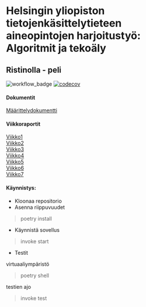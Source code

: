 # Helsingin yliopiston tietojenkäsittelytieteen aineopintojen harjoitustyö: Algoritmit ja tekoäly

## Ristinolla - peli

![workflow_badge](https://github.com/henniseppis/algoritmit-harjoitustyo/actions/workflows/main.yml/badge.svg)
[![codecov](https://codecov.io/gh/henniseppis/algoritmit-harjoitustyo/graph/badge.svg?token=I9G1WW0NU1)](https://codecov.io/gh/henniseppis/algoritmit-harjoitustyo)  

#### Dokumentit
[Määrittelydokumentti](https://github.com/henniseppis/algoritmit-harjoitustyo/blob/main/dokumentaatio/maarittelydokumentti.md)  

#### Viikkoraportit
[Viikko1](https://github.com/henniseppis/algoritmit-harjoitustyo/blob/main/dokumentaatio/viikkoraportit/viikko1.md)  
[Viikko2](https://github.com/henniseppis/algoritmit-harjoitustyo/blob/main/dokumentaatio/viikkoraportit/viikko2.md)  
[Viikko3](https://github.com/henniseppis/algoritmit-harjoitustyo/blob/main/dokumentaatio/viikkoraportit/viikko3.md)  
[Viikko4](https://github.com/henniseppis/algoritmit-harjoitustyo/blob/main/dokumentaatio/viikkoraportit/viikko4.md)  
[Viikko5](https://github.com/henniseppis/algoritmit-harjoitustyo/blob/main/dokumentaatio/viikkoraportit/viikko5.md)  
[Viikko6](https://github.com/henniseppis/algoritmit-harjoitustyo/blob/main/dokumentaatio/viikkoraportit/viikko6.md)    
[Viikko7](https://github.com/henniseppis/algoritmit-harjoitustyo/blob/main/dokumentaatio/viikkoraportit/viikko7.md)  




#### Käynnistys:
- Kloonaa repositorio
- Asenna riippuvuudet  
> poetry install

- Käynnistä sovellus
> invoke start

- Testit

virtuaaliympäristö
> poetry shell

testien ajo
> invoke test


